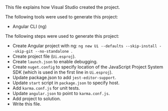 This file explains how Visual Studio created the project.

The following tools were used to generate this project:
- Angular CLI (ng)

The following steps were used to generate this project:
- Create Angular project with ng: `ng new Ui --defaults --skip-install --skip-git --no-standalone `.
- Create project file (`Ui.esproj`).
- Create `launch.json` to enable debugging.
- Create `nuget.config` to specify location of the JavaScript Project System SDK (which is used in the first line in `Ui.esproj`).
- Update package.json to add `jest-editor-support`.
- Update `start` script in `package.json` to specify host.
- Add `karma.conf.js` for unit tests.
- Update `angular.json` to point to `karma.conf.js`.
- Add project to solution.
- Write this file.

